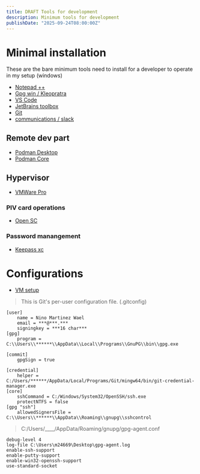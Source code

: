 ```yaml
---
title: DRAFT Tools for development
description: Minimum tools for development
publishDate: "2025-09-24T08:00:00Z"
---
```


# Minimal installation

These are the bare minimum tools need to install for a developer to operate in my setup (windows)

* [Notepad ++](https://notepad-plus-plus.org/)
* [Gpg win / Kleopratra](https://gpg4win.org/index.html)
* [VS Code](https://code.visualstudio.com/sha/download?build=stable&os=win32-x64-user)
* [JetBrains toolbox](https://www.jetbrains.com/toolbox-app/)
* [Git](https://git-scm.com/downloads)
* [communications / slack](https://slack.com/downloads/windows)

## Remote dev part
* [Podman Desktop](https://podman-desktop.io/downloads/windows)
* [Podman Core](https://podman-desktop.io/downloads/windows)

## Hypervisor
* [VMWare Pro](https://support.broadcom.com/group/ecx/productdownloads?subfamily=VMware%20Workstation%20Pro&freeDownloads=true)

### PIV card operations
* [Open SC](https://github.com/OpenSC/OpenSC/wiki/OpenSC-Windows-installer)

### Password manangement
* [Keepass xc](https://keepassxc.org/)


# Configurations

* [VM setup](https://nmwael.github.io/notes/2025-07-18/)



> This is Git's per-user configuration file. (.gitconfig)
```
[user]
	name = Nino Martinez Wael
	email = ***@***.***
	signingkey = ***16 char***
[gpg]
	program = C:\\Users\\******\\AppData\\Local\\Programs\\GnuPG\\bin\\gpg.exe

[commit]
	gpgSign = true
	
[credential]
	helper = C:/Users/******/AppData/Local/Programs/Git/mingw64/bin/git-credential-manager.exe
[core]
	sshCommand = C:/Windows/System32/OpenSSH/ssh.exe
	protectNTFS = false
[gpg "ssh"]
	allowedSignersFile = C:\\Users\\******\\AppData\\Roaming\\gnupg\\sshcontrol
```

> C:/Users/____/AppData/Roaming/gnupg/gpg-agent.conf
```
debug-level 4
log-file C:\Users\m24669\Desktop\gpg-agent.log
enable-ssh-support
enable-putty-support
enable-win32-openssh-support
use-standard-socket

```

